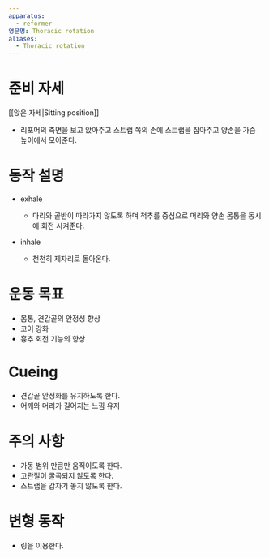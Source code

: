 ```yaml
---
apparatus:
  - reformer
영문명: Thoracic rotation
aliases:
  - Thoracic rotation
---
```


# 준비 자세

[[앉은 자세|Sitting position]]

- 리포머의 측면을 보고 앉아주고 스트랩 쪽의 손에 스트랩을 잡아주고 양손을 가슴 높이에서 모아준다.

# 동작 설명

- exhale
  - 다리와 골반이 따라가지 않도록 하며 척추를 중심으로 머리와 양손 몸통을 동시에 회전 시켜준다.

- inhale
  - 천천히 제자리로 돌아온다.

# 운동 목표

- 몸통, 견갑골의 안정성 향상
- 코어 강화
- 흉추 회전 기능의 향상

# Cueing

- 견갑골 안정화를 유지하도록 한다.
- 어깨와 머리가 길어지는 느낌 유지

# 주의 사항

- 가동 범위 만큼만 움직이도록 한다.
- 고관절이 굴곡되지 않도록 한다.
- 스트랩을 갑자기 놓지 않도록 한다.

# 변형 동작

- 링을 이용한다.
